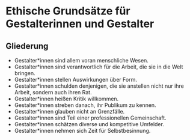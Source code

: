 # Ethische Grundsätze für Gestalterinnen und Gestalter

## Gliederung
- Gestalter*innen sind allem voran menschliche Wesen.
- Gestalter*innen sind verantwortlich für die Arbeit, die sie in die Welt bringen.
- Gestalter*innen stellen Auswirkungen über Form.
- Gestalter*innen schulden denjenigen, die sie anstellen nicht nur ihre Arbeit, sondern auch ihren Rat.
- Gestalter*innen heißen Kritik willkommen.
- Gestalter*innen streben danach, ihr Publikum zu kennen.
- Gestalter*innen glauben nicht an Grenzfälle.
- Gestalter*innen sind Teil einer professionellen Gemeinschaft.
- Gestalter*innen schätzen diverse und kompetitive Umfelder.
- Gestalter*innen nehmen sich Zeit für Selbstbesinnung.
